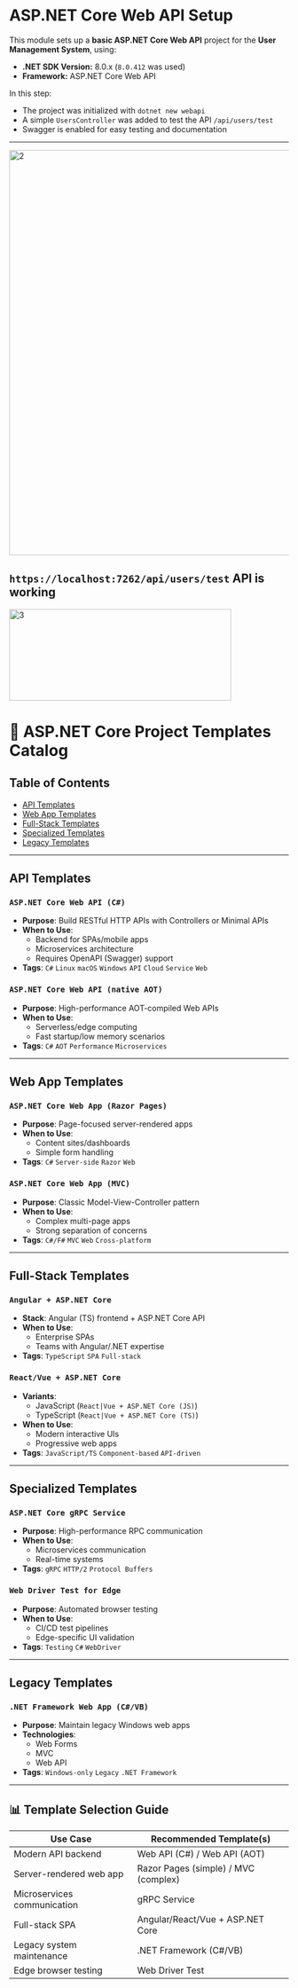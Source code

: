 # ASP.NET Core Web API Setup

This module sets up a **basic ASP.NET Core Web API** project for the **User Management System**, using:
- **.NET SDK Version:** 8.0.x (`8.0.412` was used)
- **Framework:** ASP.NET Core Web API

In this step:
- The project was initialized with `dotnet new webapi`
- A simple `UsersController` was added to test the API `/api/users/test`
- Swagger is enabled for easy testing and documentation

---
<img width="1366" height="731" alt="2" src="https://github.com/user-attachments/assets/9041fa1e-14a1-4713-ba10-8ed193118c3e" />

## `https://localhost:7262/api/users/test` **API is working**

<img width="400" height="165" alt="3" src="https://github.com/user-attachments/assets/395540b9-ab53-4635-83e1-95e57af6a8a2" />


# 🚀 ASP.NET Core Project Templates Catalog

## Table of Contents
- [API Templates](#-api-templates)
- [Web App Templates](#-web-app-templates)
- [Full-Stack Templates](#-full-stack-templates)
- [Specialized Templates](#-specialized-templates)
- [Legacy Templates](#-legacy-templates)

---

## API Templates

### `ASP.NET Core Web API (C#)`
- **Purpose**: Build RESTful HTTP APIs with Controllers or Minimal APIs
- **When to Use**:
  - Backend for SPAs/mobile apps
  - Microservices architecture
  - Requires OpenAPI (Swagger) support
- **Tags**: `C#` `Linux` `macOS` `Windows` `API` `Cloud` `Service` `Web`

### `ASP.NET Core Web API (native AOT)`
- **Purpose**: High-performance AOT-compiled Web APIs
- **When to Use**:
  - Serverless/edge computing
  - Fast startup/low memory scenarios
- **Tags**: `C#` `AOT` `Performance` `Microservices`

---

## Web App Templates

### `ASP.NET Core Web App (Razor Pages)`
- **Purpose**: Page-focused server-rendered apps
- **When to Use**:
  - Content sites/dashboards
  - Simple form handling
- **Tags**: `C#` `Server-side` `Razor` `Web`

### `ASP.NET Core Web App (MVC)`
- **Purpose**: Classic Model-View-Controller pattern
- **When to Use**:
  - Complex multi-page apps
  - Strong separation of concerns
- **Tags**: `C#/F#` `MVC` `Web` `Cross-platform`

---

## Full-Stack Templates

### `Angular + ASP.NET Core`
- **Stack**: Angular (TS) frontend + ASP.NET Core API
- **When to Use**:
  - Enterprise SPAs
  - Teams with Angular/.NET expertise
- **Tags**: `TypeScript` `SPA` `Full-stack`

### `React/Vue + ASP.NET Core`
- **Variants**:
  - JavaScript (`React|Vue + ASP.NET Core (JS)`)
  - TypeScript (`React|Vue + ASP.NET Core (TS)`)
- **When to Use**:
  - Modern interactive UIs
  - Progressive web apps
- **Tags**: `JavaScript/TS` `Component-based` `API-driven`

---

## Specialized Templates

### `ASP.NET Core gRPC Service`
- **Purpose**: High-performance RPC communication
- **When to Use**:
  - Microservices communication
  - Real-time systems
- **Tags**: `gRPC` `HTTP/2` `Protocol Buffers`

### `Web Driver Test for Edge`
- **Purpose**: Automated browser testing
- **When to Use**:
  - CI/CD test pipelines
  - Edge-specific UI validation
- **Tags**: `Testing` `C#` `WebDriver`

---

## Legacy Templates

### `.NET Framework Web App (C#/VB)`
- **Purpose**: Maintain legacy Windows web apps
- **Technologies**:
  - Web Forms
  - MVC
  - Web API
- **Tags**: `Windows-only` `Legacy` `.NET Framework`

---

## 📊 Template Selection Guide

| Use Case                      | Recommended Template(s)                     |
|-------------------------------|---------------------------------------------|
| Modern API backend            | Web API (C#) / Web API (AOT)               |
| Server-rendered web app       | Razor Pages (simple) / MVC (complex)       |
| Microservices communication   | gRPC Service                               |
| Full-stack SPA                | Angular/React/Vue + ASP.NET Core           |
| Legacy system maintenance     | .NET Framework (C#/VB)                     |
| Edge browser testing          | Web Driver Test                            |

